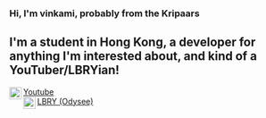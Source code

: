 ### Hi, I'm vinkami, probably from the Kripaars

## I'm a student in Hong Kong, a developer for anything I'm interested about, and kind of a YouTuber/LBRYian!
[<img align="left" alt="vinkami | YouTube" width="22px" src="https://cdn.jsdelivr.net/npm/simple-icons@v3/icons/youtube.svg" /> Youtube][youtube]  
[<img align="left" alt="vinkami | LBRY" width="22px" src="https://cdn.jsdelivr.net/npm/simple-icons@3.13.0/icons/lbry.svg" /> LBRY (Odysee)][lbry]


[youtube]: https://www.youtube.com/channel/UCOKWV7dDHbhgA3kfR9ie0fg
[lbry]: https://odysee.com/@vinkami:0


